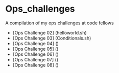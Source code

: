 # Ops_challenges

A compilation of my ops challenges at code fellows

- [Ops Challenge 02] (helloworld.sh)
- [Ops Challenge 03] (Conditionals.sh)
- [Ops Challenge 04] ()
- [Ops Challenge 05] ()
- [Ops Challenge 06] ()
- [Ops Challenge 07] ()
- [Ops Challenge 08] ()
